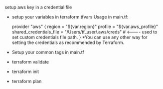 
setup aws key in a credential file 

* setup your variables in terraform.tfvars
Usage in main.tf:

    provider "aws" {
        region = "${var.region}"
        profile = "${var.aws_profile}"
        shared_credentials_file = "/Users/tf_user/.aws/creds" # <---- used to set custom credentials file path.
    }
*You can use any other way for setting the credentials as recommended by Terraform.

* Setup your common tags in main.tf
* terraform validate
* terraform init
* terraform plan
